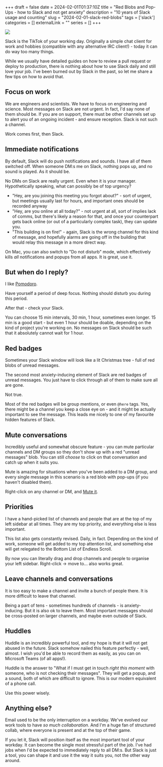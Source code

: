 +++ 
draft = false 
date = 2024-02-01T01:37:10Z
title = "Red Blobs and Pop-Ups - how to Slack and not get anxiety"
description = "10 years of Slack usage and counting"
slug = "2024-02-01-slack-red-blobs" 
tags = ['slack']
categories = []
externalLink = ""
series = []
+++

![](https://alexsavin.me/photos/2024-02-01-slack-balloons.jpg)

Slack is the TikTok of your working day. Originally a simple chat client for work and hobbies (compatible with any alternative IRC client!) - today it can do way too many things.

While we usually have detailed guides on how to review a pull request or deploy to production, there is nothing about how to use Slack daily and still love your job. I've been burned out by Slack in the past, so let me share a few tips on how to avoid that.

## Focus on work

We are engineers and scientists. We have to focus on engineering and science. Most messages on Slack are not urgent. In fact, I'd say none of them should be. If you are on support, there must be other channels set up to alert you of an ongoing incident - and ensure reception. Slack is not such a channel.

Work comes first, then Slack.

## Immediate notifications

By default, Slack will do push notifications and sounds. I have all of them switched off. When someone DM:s me on Slack, nothing pops up, and no sound is played. As it should be.

No DMs on Slack are really urgent. Even when it is your manager. Hypothetically speaking, what can possibly be of top urgency?

* "Hey, are you joining this meeting you forgot about?" - sort of urgent, but meetings usually last for hours, and important ones should be recorded anyway
* "Hey, are you online at all today?" - not urgent at all, sort of implies lack of comms, but there's likely a reason for that, and once your counterpart gets back online (or out of a particularly complex task), they can update you.
* "This building is on fire!" - again, Slack is the wrong channel for this kind of message, and hopefully alarms are going off in the building that would relay this message in a more direct way.

On Mac, you can also switch to "Do not disturb" mode, which effectively kills _all_ notifications and popups from all apps. It is great, use it.

## But when do I reply?

I like [Pomodoro](https://en.wikipedia.org/wiki/Pomodoro_Technique).

Have yourself a period of deep focus. Nothing should disturb you during this period.

After that - check your Slack.

You can choose 15 min intervals, 30 min, 1 hour, sometimes even longer. 15 min is a good start - but even 1 hour should be doable, depending on the kind of project you're working on. No messages on Slack should be such that it absolutely cannot wait for 1 hour.

## Red badges

Sometimes your Slack window will look like a lit Christmas tree - full of red blobs of unread messages.

The second most anxiety-inducing element of Slack are red badges of unread messages. You just have to click through all of them to make sure all are gone.

Not true.

Most of the red badges will be group mentions, or even `@here` tags. Yes, there might be a channel you keep a close eye on - and it might be actually important to see the message. This leads me nicely to one of my favourite hidden features of Slack.

## Mute conversations

Incredibly useful and somewhat obscure feature - you can mute particular channels and DM groups so they don't show up with a red "unread messages" blob. You can still _choose_ to click on that conversation and catch up when it suits you.

Mute is amazing for situations when you've been added to a DM group, and every single message in this scenario is a red blob with pop-ups (if you haven't disabled them).

Right-click on any channel or DM, and [Mute it](https://slack.com/intl/en-gb/help/articles/204411433-Mute-channels-and-direct-messages).

## Priorities

I have a hand-picked list of channels and people that are at the top of my left sidebar at all times. They are my top priority, and everything else is less important.

This list also gets constantly revised. Daily, in fact. Depending on the kind of work, someone will get added to my top attention list, and something else will get relegated to the Bottom List of Endless Scroll.

By now you can literally drag and drop channels and people to organise your left sidebar. Right-click -> move to... also works great.

## Leave channels and conversations

It is too easy to make a channel and invite a bunch of people there. It is more difficult to leave that channel.

Being a part of tens - sometimes hundreds of channels - is anxiety-inducing. But it is also ok to leave them. Most important messages should be cross-posted on larger channels, and maybe even outside of Slack.

## Huddles

Huddle is an incredibly powerful tool, and my hope is that it will not get abused in the future. Slack somehow nailed this feature perfectly - well, almost. I wish you'd be able to record them as easily, as you can on Microsoft Teams (of all apps!).

Huddle is the answer to "What if I must get in touch _right this moment_ with someone, who is not checking their messages". They will get a popup, and a sound, both of which are difficult to ignore. This is our modern equivalent of a phone call.

Use this power wisely.

## Anything else?

Email used to be the only interruption on a workday. We've evolved our work tools to have _so much collaboration_. And I'm a huge fan of structured collab, where everyone is present and at the top of their game.

If you let it, Slack will position itself as the most important tool of your workday. It can become the single most stressful part of the job. I've had jobs when I'd be expected to immediately reply to all DM:s. But Slack is just a tool, you can shape it and use it the way it suits you, not the other way around.
